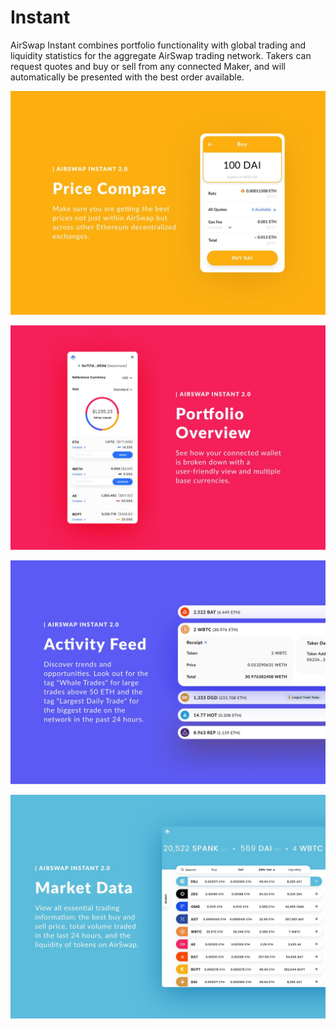 # Instant

AirSwap Instant combines portfolio functionality with global trading and liquidity statistics for the aggregate AirSwap trading network. Takers can request quotes and buy or sell from any connected Maker, and will automatically be presented with the best order available.

![Price Compare - Make sure you are getting the prcices not just within AirSwap but across other Ethereum decentralized exchanges.](../assets/dapps/instant.1.jpg)

![Portfolio Overview - See how your connected wallet is broken down with a user-friendly view and multiple base currencies.](../assets/dapps/instant.2.jpg)

![Activity Feed - Discover trends and opportunities. Look out for the tag "Whale Trades" for large trades above 50 ETH and the tag "Largest Daily Trade" for the biggest trade on the network in the past 24 hours.](../assets/dapps/instant.3.jpg)

![Market Data - View all essential trading information: the best buy and sell price, total volume traded in the last 24 hours, and the liquidity of tokens on AirSwap.](../assets/dapps/instant.4.jpg)